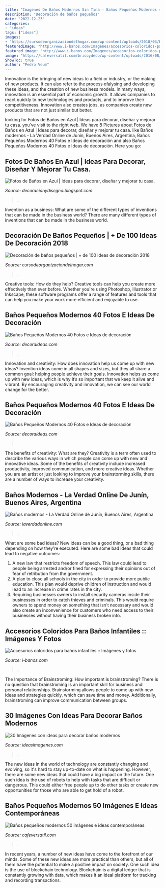 ```yaml
---
title: "Imagenes De Baños Modernos Sin Tina - Baños Pequeños Modernos 40 Fotos E Ideas De Decoración"
description: "Decoración de baños pequeños"
date: "2022-12-23"
categories:
- "ideas"
tags: ["ideas"]
images:
- "https://cursodeorganizaciondelhogar.com/wp-content/uploads/2018/03/banos-elegantes-pequenos-7.jpg"
featuredImage: "http://www.i-banos.com/Imagenes/accesorios-coloridos-para-banos-infantiles.jpg"
featured_image: "http://www.i-banos.com/Imagenes/accesorios-coloridos-para-banos-infantiles.jpg"
image: "https://cafeversatil.com/bricoydeco/wp-content/uploads/2016/08/001-8.jpg"
ShowToc: true
author: "Pedro Veum"
---
```



Innovation is the bringing of new ideas to a field or industry, or the making of new products. It can also refer to the process ofalysing and developing these ideas, and the creation of new business models. In many ways, innovation is an essential part of economic growth. It allows companies to react quickly to new technologies and products, and to improve their competitiveness. Innovation also creates jobs, as companies create new products that are not just similar but better.

	

		
looking for Fotos de Baños en Azul | Ideas para decorar, diseñar y mejorar tu casa. you've visit to the right web. We have 8 Pictures about Fotos de Baños en Azul | Ideas para decorar, diseñar y mejorar tu casa. like Baños modernos - La Verdad Online de Junín, Buenos Aires, Argentina, Baños Pequeños Modernos 40 Fotos e Ideas de decoración and also Baños Pequeños Modernos 40 Fotos e Ideas de decoración. Here you go:
		
    
## Fotos De Baños En Azul | Ideas Para Decorar, Diseñar Y Mejorar Tu Casa.

<img loading=lazy src="http://1.bp.blogspot.com/-OD7AeM4gpNg/Ty6YSrdavdI/AAAAAAAAHVw/6heeHeD_jnQ/s1600/bano_color_azul_6.jpg" onerror="this.onerror=null;this.src='https://tse2.mm.bing.net/th?id=OIP.NbxYyBQq_VGw_dzFTDhBawHaFF&amp;pid=15.1';" alt="Fotos de Baños en Azul | Ideas para decorar, diseñar y mejorar tu casa.">

_Source: decoracionydisegno.blogspot.com_

>. 

	

Invention as a business: What are some of the different types of inventions that can be made in the business world?
There are many different types of inventions that can be made in the business world.

    
## Decoración De Baños Pequeños | + De 100 Ideas De Decoración 2018

<img loading=lazy src="https://cursodeorganizaciondelhogar.com/wp-content/uploads/2018/03/banos-elegantes-pequenos-7.jpg" onerror="this.onerror=null;this.src='https://tse3.mm.bing.net/th?id=OIP.A0xsmONomu5-gkcZIdbxIwHaLD&amp;pid=15.1';" alt="Decoración de baños pequeños | + de 100 ideas de decoración 2018">

_Source: cursodeorganizaciondelhogar.com_

>. 

	

Creative tools: How do they help?
Creative tools can help you create more effectively than ever before. Whether you're using Photoshop, Illustrator or Inkscape, these software programs offer a range of features and tools that can help you make your work more efficient and enjoyable to use.

    
## Baños Pequeños Modernos 40 Fotos E Ideas De Decoración

<img loading=lazy src="http://decoraideas.com/wp-content/uploads/2016/08/016.jpg" onerror="this.onerror=null;this.src='https://tse1.mm.bing.net/th?id=OIP.HZBPOoyL7uDh4MlNvxGZ4gAAAA&amp;pid=15.1';" alt="Baños Pequeños Modernos 40 Fotos e Ideas de decoración">

_Source: decoraideas.com_

>. 

	

Innovation and creativity: How does innovation help us come up with new ideas?
Invention ideas come in all shapes and sizes, but they all share a common goal: helping people achieve their goals. Innovation helps us come up with new ideas, which is why it’s so important that we keep it alive and vibrant. By encouraging creativity and innovation, we can see our world change for the better.

    
## Baños Pequeños Modernos 40 Fotos E Ideas De Decoración

<img loading=lazy src="http://decoraideas.com/wp-content/uploads/2016/08/003-4.jpg" onerror="this.onerror=null;this.src='https://tse2.mm.bing.net/th?id=OIP.Z1CrJAMk3KGA2h3NKSQ8OAHaLb&amp;pid=15.1';" alt="Baños Pequeños Modernos 40 Fotos e Ideas de decoración">

_Source: decoraideas.com_

>. 

	

The benefits of creativity: What are they?
Creativity is a term often used to describe the various ways in which people can come up with new and innovative ideas. Some of the benefits of creativity include increased productivity, improved communication, and more creative ideas. Whether you are an artist or just looking to improve your brainstorming skills, there are a number of ways to increase your creativity.

    
## Baños Modernos - La Verdad Online De Junín, Buenos Aires, Argentina

<img loading=lazy src="https://laverdadonline.com/wp-content/uploads/2020/04/banos-modernos-en-color-beige.jpg" onerror="this.onerror=null;this.src='https://tse4.mm.bing.net/th?id=OIP.70kA2XUtJ6v1cq7xT59EyQHaJ4&amp;pid=15.1';" alt="Baños modernos - La Verdad Online de Junín, Buenos Aires, Argentina">

_Source: laverdadonline.com_

>. 

	

What are some bad ideas?
New ideas can be a good thing, or a bad thing depending on how they're executed. Here are some bad ideas that could lead to negative outcomes: 
1. A new law that restricts freedom of speech. This law could lead to people being arrested and/or fined for expressing their opinions out of fear of retribution from the government. 
2. A plan to close all schools in the city in order to provide more public education. This plan would deprive children of instruction and would lead to an increase in crime rates in the city. 
3. Requiring businesses owners to install security cameras inside their businesses in order to catch thieves and criminals. This would require owners to spend money on something that isn't necessary and would also create an inconvenience for customers who need access to their businesses without having their business broken into. 

    
## Accesorios Coloridos Para Baños Infantiles :: Imágenes Y Fotos

<img loading=lazy src="http://www.i-banos.com/Imagenes/accesorios-coloridos-para-banos-infantiles.jpg" onerror="this.onerror=null;this.src='https://tse2.mm.bing.net/th?id=OIP.-awKqoAQttcNjBXRAHTY0QHaJ4&amp;pid=15.1';" alt="Accesorios coloridos para baños infantiles :: Imágenes y fotos">

_Source: i-banos.com_

>. 

	

The Importance of Brainstroming: How important is brainstroming?
There is no question that brainstroming is an important skill for business and personal relationships. Brainstorming allows people to come up with new ideas and strategies quickly, which can save time and money. Additionally, brainstroming can improve communication between groups.

    
## 30 Imágenes Con Ideas Para Decorar Baños Modernos

<img loading=lazy src="https://ideasimagenes.com/wp-content/uploads/2016/09/decoracion-de-banos-para-ninos2.jpg" onerror="this.onerror=null;this.src='https://tse2.mm.bing.net/th?id=OIP.dFUZBoBZmHHFOvBxgvjvtQHaHa&amp;pid=15.1';" alt="30 Imágenes con ideas para decorar baños modernos">

_Source: ideasimagenes.com_

>. 

	

The new ideas in the world of technology are constantly changing and evolving, so it's hard to stay up-to-date on what is happening. However, there are some new ideas that could have a big impact on the future. One such idea is the use of robots to help with tasks that are difficult or dangerous. This could either free people up to do other tasks or create new opportunities for those who are able to get hold of a robot.

    
## Baños Pequeños Modernos 50 Imágenes E Ideas Contemporáneas

<img loading=lazy src="https://cafeversatil.com/bricoydeco/wp-content/uploads/2016/08/001-8.jpg" onerror="this.onerror=null;this.src='https://tse1.mm.bing.net/th?id=OIP.nmjprdTkO_dUC72t0vxYCQHaLJ&amp;pid=15.1';" alt="Baños pequeños modernos 50 imágenes e ideas contemporáneas">

_Source: cafeversatil.com_

>. 

	

In recent years, a number of new ideas have come to the forefront of our minds. Some of these new ideas are more practical than others, but all of them have the potential to make a positive impact on society. One such idea is the use of blockchain technology. Blockchain is a digital ledger that is constantly growing with data, which makes it an ideal platform for tracking and recording transactions.

